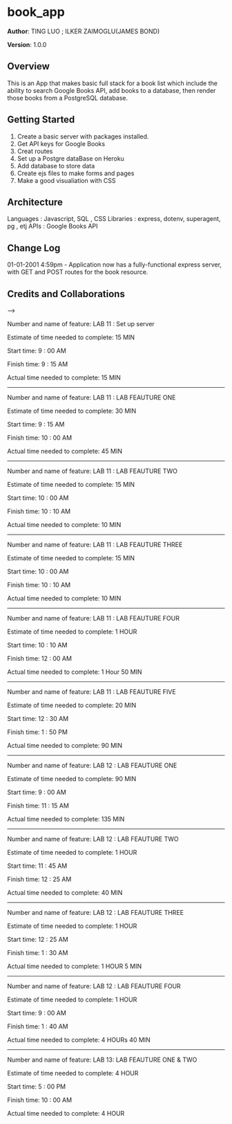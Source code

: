 # book_app

**Author**: TING LUO ; ILKER ZAIMOGLU(JAMES BOND)

**Version**: 1.0.0 

## Overview
This is an App that makes basic full stack for a book list which include the ability to search Google Books API, add books to a database, then render those books from a PostgreSQL database. 

## Getting Started
1. Create a basic server with packages installed.
2. Get API keys for Google Books
3. Creat routes
4. Set up a Postgre dataBase on Heroku
5. Add database to store data
6. Create ejs files to make forms and pages
7. Make a good visualiation with CSS

## Architecture
Languages : Javascript, SQL , CSS
Libraries : express, dotenv, superagent, pg , etj
APIs : Google Books API

## Change Log

01-01-2001 4:59pm - Application now has a fully-functional express server, with GET and POST routes for the book resource.

## Credits and Collaborations
<!-- Give credit (and a link) to other people or resources that helped you build this application. -->

-->

Number and name of feature: LAB 11 : Set up server

Estimate of time needed to complete: 15 MIN

Start time: 9 : 00 AM

Finish time: 9 : 15 AM

Actual time needed to complete: 15 MIN

------------------------------------------------------------
Number and name of feature: LAB 11 : LAB FEAUTURE ONE

Estimate of time needed to complete: 30 MIN

Start time: 9 : 15 AM

Finish time: 10 : 00 AM

Actual time needed to complete: 45 MIN

------------------------------------------------------------

Number and name of feature: LAB 11 : LAB FEAUTURE TWO

Estimate of time needed to complete: 15 MIN

Start time: 10 : 00 AM

Finish time: 10 : 10 AM

Actual time needed to complete: 10 MIN

------------------------------------------------------------

Number and name of feature: LAB 11 : LAB FEAUTURE THREE

Estimate of time needed to complete: 15 MIN

Start time: 10 : 00 AM

Finish time: 10 : 10 AM

Actual time needed to complete: 10 MIN

------------------------------------------------------------

Number and name of feature: LAB 11 : LAB FEAUTURE FOUR

Estimate of time needed to complete: 1 HOUR

Start time: 10 : 10 AM

Finish time: 12 : 00 AM

Actual time needed to complete: 1 Hour 50 MIN

------------------------------------------------------------


Number and name of feature: LAB 11 : LAB FEAUTURE FIVE

Estimate of time needed to complete: 20 MIN

Start time: 12 : 30 AM

Finish time: 1 : 50 PM

Actual time needed to complete: 90 MIN

------------------------------------------------------------

Number and name of feature: LAB 12 : LAB FEAUTURE ONE

Estimate of time needed to complete: 90 MIN

Start time: 9 : 00 AM

Finish time: 11 : 15 AM

Actual time needed to complete: 135 MIN

------------------------------------------------------------

Number and name of feature: LAB 12 : LAB FEAUTURE TWO

Estimate of time needed to complete: 1 HOUR

Start time: 11 : 45 AM

Finish time: 12 : 25 AM

Actual time needed to complete: 40 MIN

------------------------------------------------------------

Number and name of feature: LAB 12 : LAB FEAUTURE THREE

Estimate of time needed to complete: 1 HOUR

Start time: 12 : 25 AM

Finish time: 1 : 30 AM

Actual time needed to complete: 1 HOUR 5 MIN

------------------------------------------------------------

Number and name of feature: LAB 12 : LAB FEAUTURE FOUR

Estimate of time needed to complete: 1 HOUR

Start time: 9 : 00 AM

Finish time: 1 : 40 AM

Actual time needed to complete: 4 HOURs 40 MIN

------------------------------------------------------------

Number and name of feature: LAB 13: LAB FEAUTURE ONE & TWO

Estimate of time needed to complete: 4 HOUR

Start time: 5 : 00 PM

Finish time: 10 : 00 AM

Actual time needed to complete: 4 HOUR

